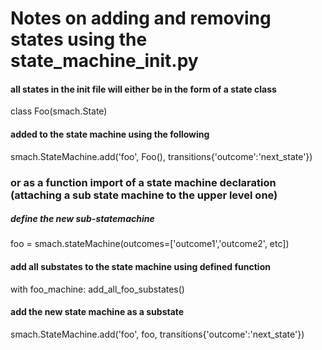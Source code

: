 # Notes on adding and removing states using the state_machine_init.py

#### all states in the init file will either be in the form of a state class
class Foo(smach.State)

#### added to the state machine using the following
smach.StateMachine.add('foo', Foo(), transitions{'outcome':'next_state'})

### or as a function import of a state machine declaration (attaching a sub state machine to the upper level one)

##### define the new sub-statemachine
foo = smach.stateMachine(outcomes=['outcome1','outcome2', etc])

#### add all substates to the state machine using defined function
with foo_machine:
    add_all_foo_substates()

#### add the new state machine as a substate

smach.StateMachine.add('foo', foo, transitions{'outcome':'next_state'})

